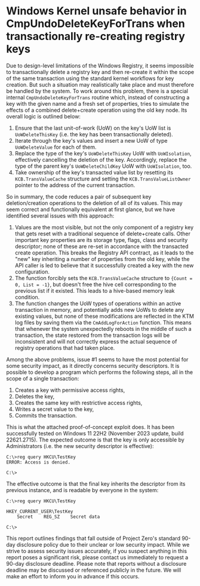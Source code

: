 # Windows Kernel unsafe behavior in CmpUndoDeleteKeyForTrans when transactionally re-creating registry keys

Due to design-level limitations of the Windows Registry, it seems impossible to transactionally delete a registry key and then re-create it within the scope of the same transaction using the standard kernel workflows for key creation. But such a situation may realistically take place and must therefore be handled by the system. To work around this problem, there is a special internal `CmpUndoDeleteKeyForTrans` routine which, instead of constructing a key with the given name and a fresh set of properties, tries to simulate the effects of a combined delete+create operation using the old key node. Its overall logic is outlined below:

1. Ensure that the last unit-of-work (UoW) on the key's UoW list is `UoWDeleteThisKey` (i.e. the key has been transactionally deleted).
2. Iterate through the key's values and insert a new UoW of type `UoWDeleteValue` for each of them.
3. Replace the type of the key's `UoWDeleteThisKey` UoW with `UoWIsolation`, effectively cancelling the deletion of the key. Accordingly, replace the type of the parent key's `UoWDeleteChildKey` UoW with `UoWIsolation`, too.
4. Take ownership of the key's transacted value list by resetting its `KCB.TransValueCache` structure and setting the `KCB.TransValueListOwner` pointer to the address of the current transaction.

So in summary, the code reduces a pair of subsequent key deletion/creation operations to the deletion of all of its values. This may seem correct and functionally equivalent at first glance, but we have identified several issues with this approach:

1. Values are the most visible, but not the only component of a registry key that gets reset with a traditional sequence of delete+create calls. Other important key properties are its storage type, flags, class and security descriptor; none of these are re-set in accordance with the transacted create operation. This breaks the Registry API contract, as it leads to the "new" key inheriting a number of properties from the old key, while the API caller is led to believe that it successfully created a key with the new configuration.
2. The function forcibly sets the `KCB.TransValueCache` structure to `{Count = 0, List = -1}`, but doesn't free the hive cell corresponding to the previous list if it existed. This leads to a hive-based memory leak condition.
3. The function changes the UoW types of operations within an active transaction in memory, and potentially adds new UoWs to delete any existing values, but none of these modifications are reflected in the KTM log files by saving them via the `CmAddLogForAction` function. This means that whenever the system unexpectedly reboots in the middle of such a transaction, the state restored from the transaction logs will be inconsistent and will not correctly express the actual sequence of registry operations that had taken place.

Among the above problems, issue #1 seems to have the most potential for some security impact, as it directly concerns security descriptors. It is possible to develop a program which performs the following steps, all in the scope of a single transaction:

1. Creates a key with permissive access rights,
2. Deletes the key,
3. Creates the same key with restrictive access rights,
4. Writes a secret value to the key,
5. Commits the transaction.

This is what the attached proof-of-concept exploit does. It has been successfully tested on Windows 11 22H2 (November 2023 update, build 22621.2715). The expected outcome is that the key is only accessible by Administrators (i.e. the new security descriptor is effective):

```
C:\>reg query HKCU\TestKey
ERROR: Access is denied.

C:\>
```

The effective outcome is that the final key inherits the descriptor from its previous instance, and is readable by everyone in the system:

```
C:\>reg query HKCU\TestKey

HKEY_CURRENT_USER\TestKey
    Secret    REG_SZ    Secret data

C:\>
```

This report outlines findings that fall outside of Project Zero's standard 90-day disclosure policy due to their unclear or low security impact. While we strive to assess security issues accurately, if you suspect anything in this report poses a significant risk, please contact us immediately to request a 90-day disclosure deadline. Please note that reports without a disclosure deadline may be discussed or referenced publicly in the future. We will make an effort to inform you in advance if this occurs.